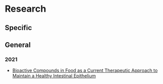 # Research

## Specific

## General

### 2021
* [Bioactive Compounds in Food as a Current Therapeutic Approach to Maintain a Healthy Intestinal Epithelium](https://pmc.ncbi.nlm.nih.gov/articles/PMC8401766/)
